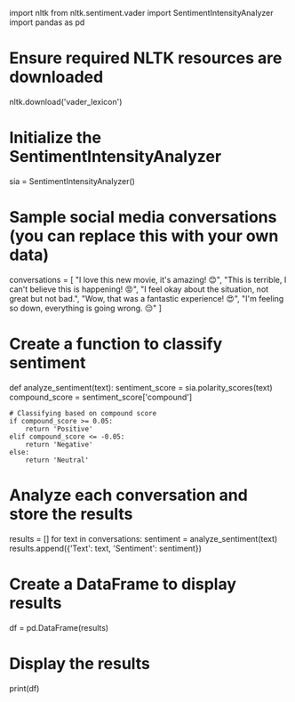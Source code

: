 
import nltk
from nltk.sentiment.vader import SentimentIntensityAnalyzer
import pandas as pd

# Ensure required NLTK resources are downloaded
nltk.download('vader_lexicon')

# Initialize the SentimentIntensityAnalyzer
sia = SentimentIntensityAnalyzer()

# Sample social media conversations (you can replace this with your own data)
conversations = [
    "I love this new movie, it's amazing! 😊",
    "This is terrible, I can't believe this is happening! 😡",
    "I feel okay about the situation, not great but not bad.",
    "Wow, that was a fantastic experience! 😍",
    "I'm feeling so down, everything is going wrong. 😔"
]

# Create a function to classify sentiment
def analyze_sentiment(text):
    sentiment_score = sia.polarity_scores(text)
    compound_score = sentiment_score['compound']
    
    # Classifying based on compound score
    if compound_score >= 0.05:
        return 'Positive'
    elif compound_score <= -0.05:
        return 'Negative'
    else:
        return 'Neutral'

# Analyze each conversation and store the results
results = []
for text in conversations:
    sentiment = analyze_sentiment(text)
    results.append({'Text': text, 'Sentiment': sentiment})

# Create a DataFrame to display results
df = pd.DataFrame(results)

# Display the results
print(df)

